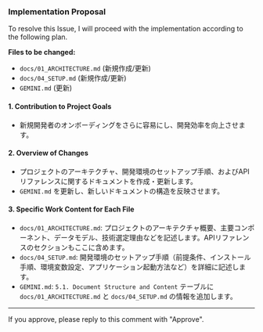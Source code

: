 ### Implementation Proposal

To resolve this Issue, I will proceed with the implementation according to the following plan.

**Files to be changed:**
- `docs/01_ARCHITECTURE.md` (新規作成/更新)
- `docs/04_SETUP.md` (新規作成/更新)
- `GEMINI.md` (更新)

#### 1. **Contribution to Project Goals**
- 新規開発者のオンボーディングをさらに容易にし、開発効率を向上させます。

#### 2. **Overview of Changes**
- プロジェクトのアーキテクチャ、開発環境のセットアップ手順、およびAPIリファレンスに関するドキュメントを作成・更新します。
- `GEMINI.md` を更新し、新しいドキュメントの構造を反映させます。

#### 3. **Specific Work Content for Each File**
- `docs/01_ARCHITECTURE.md`: プロジェクトのアーキテクチャ概要、主要コンポーネント、データモデル、技術選定理由などを記述します。APIリファレンスのセクションもここに含めます。
- `docs/04_SETUP.md`: 開発環境のセットアップ手順（前提条件、インストール手順、環境変数設定、アプリケーション起動方法など）を詳細に記述します。
- `GEMINI.md`: `5.1. Document Structure and Content` テーブルに `docs/01_ARCHITECTURE.md` と `docs/04_SETUP.md` の情報を追加します。

---
If you approve, please reply to this comment with "Approve".